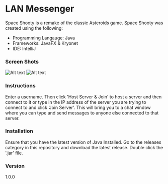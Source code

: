 # LAN Messenger

Space Shooty is a remake of the classic Asteroids game. Space Shooty was created using the following:

  - Programming Langauge: Java
  - Frameworks: JavaFX & Kryonet
  - IDE: IntelliJ

### Screen Shots
![Alt text](http://theostone.com/img/screenshots/chat_cap0.PNG)
![Alt text](http://theostone.com/img/screenshots/chat_cap1.PNG)

### Instructions
Enter a username. Then click 'Host Server & Join' to host a server and then connect to it or type in the IP address of the server you are trying to connect to and click 'Join Server'. This will bring you to a chat window where you can type and send messages to anyone else connected to that server. 

### Installation

Ensure that you have the latest version of Java Installed. Go to the releases category in this repository and download the latest release. Double click the '.jar' file. 

### Version
1.0.0